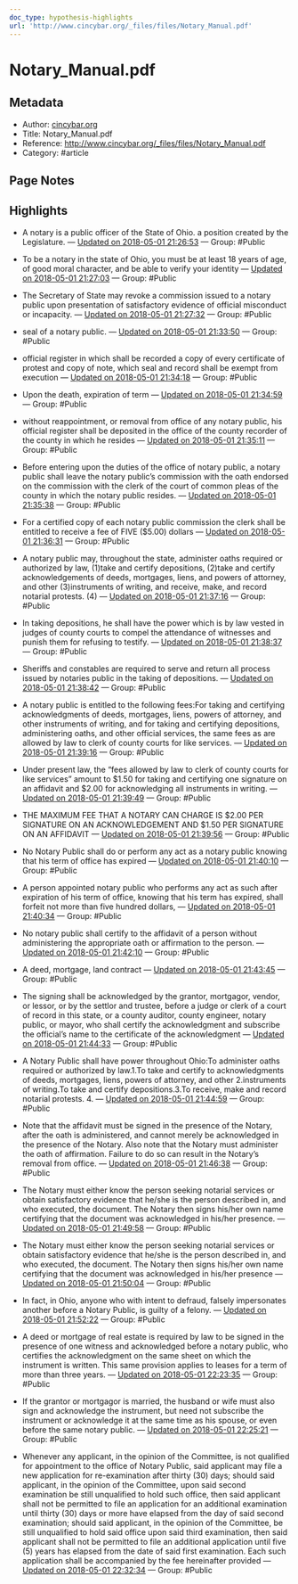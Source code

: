 ```yaml
---
doc_type: hypothesis-highlights
url: 'http://www.cincybar.org/_files/files/Notary_Manual.pdf'
---
```


# Notary_Manual.pdf

## Metadata
- Author: [cincybar.org]()
- Title: Notary_Manual.pdf
- Reference: http://www.cincybar.org/_files/files/Notary_Manual.pdf
- Category: #article

## Page Notes
## Highlights
- A notary is a public officer of the State of Ohio. a position created by the Legislature. — [Updated on 2018-05-01 21:26:53](https://hyp.is/5Y6qNE2nEei51j94V6NsHQ/www.cincybar.org/_files/files/Notary_Manual.pdf) — Group: #Public

- To be a notary in the state of Ohio, you must be at least 18 years of age, of good moral character, and be able to verify your identity — [Updated on 2018-05-01 21:27:03](https://hyp.is/62E4ZE2nEeizWy_S8x8ASg/www.cincybar.org/_files/files/Notary_Manual.pdf) — Group: #Public

-  The Secretary of State may revoke a commission issued to a notary public upon presentation of satisfactory evidence of official misconduct or incapacity. — [Updated on 2018-05-01 21:27:32](https://hyp.is/_MIUPk2nEeibBstlcZh6XA/www.cincybar.org/_files/files/Notary_Manual.pdf) — Group: #Public

- seal of a notary public.  — [Updated on 2018-05-01 21:33:50](https://hyp.is/3bnPwk2oEeitkCt_OdAcBA/www.cincybar.org/_files/files/Notary_Manual.pdf) — Group: #Public

- official register in which shall be recorded a copy of every certificate of protest and copy of note, which seal and record shall be exempt from execution — [Updated on 2018-05-01 21:34:18](https://hyp.is/7ngNkk2oEei0bzsqQR2MAA/www.cincybar.org/_files/files/Notary_Manual.pdf) — Group: #Public

- Upon the death, expiration of term — [Updated on 2018-05-01 21:34:59](https://hyp.is/ByynWE2pEeibrTuF2l4rmg/www.cincybar.org/_files/files/Notary_Manual.pdf) — Group: #Public

- without reappointment, or removal from office of any notary public, his official register shall be deposited in the office of the county recorder of the county in which he resides — [Updated on 2018-05-01 21:35:11](https://hyp.is/DjTgiE2pEeiRO9NWg3tXLA/www.cincybar.org/_files/files/Notary_Manual.pdf) — Group: #Public

- Before entering upon the duties of the office of notary public, a notary public shall leave the notary public’s commission with the oath endorsed on the commission with the clerk of the court of common pleas of the county in which the notary public resides. — [Updated on 2018-05-01 21:35:38](https://hyp.is/Hk64aE2pEeitbasNIHW8Zw/www.cincybar.org/_files/files/Notary_Manual.pdf) — Group: #Public

-  For a certified copy of each notary public commission the clerk shall be entitled to receive a fee of FIVE ($5.00) dollars — [Updated on 2018-05-01 21:36:31](https://hyp.is/PezEik2pEei0p1t7dQu8pw/www.cincybar.org/_files/files/Notary_Manual.pdf) — Group: #Public

- A notary public may, throughout the state, administer oaths required or authorized by law, (1)take and certify depositions, (2)take and certify acknowledgements of deeds, mortgages, liens, and powers of attorney, and other (3)instruments of writing, and receive, make, and record notarial protests. (4) — [Updated on 2018-05-01 21:37:16](https://hyp.is/WH8cWE2pEeiKMFPsLyevaA/www.cincybar.org/_files/files/Notary_Manual.pdf) — Group: #Public

- In taking depositions, he shall have the power which is by law vested in judges of county courts to compel the attendance of witnesses and punish them for refusing to testify.  — [Updated on 2018-05-01 21:38:37](https://hyp.is/iKY0Ak2pEeiYLgOPgTXkdw/www.cincybar.org/_files/files/Notary_Manual.pdf) — Group: #Public

- Sheriffs and constables are required to serve and return all process issued by notaries public in the taking of depositions. — [Updated on 2018-05-01 21:38:42](https://hyp.is/i6Zbgk2pEeizR7ctFGWy-g/www.cincybar.org/_files/files/Notary_Manual.pdf) — Group: #Public

- A notary public is entitled to the following fees:For taking and certifying acknowledgments of deeds, mortgages, liens, powers of attorney, and other instruments of writing, and for taking and certifying depositions, administering oaths, and other official services, the same fees as are allowed by law to clerk of county courts for like services. — [Updated on 2018-05-01 21:39:16](https://hyp.is/oBhYLE2pEeiETsvwaIFqkA/www.cincybar.org/_files/files/Notary_Manual.pdf) — Group: #Public

- Under present law, the “fees allowed by law to clerk of county courts for like services” amount to $1.50 for taking and certifying one signature on an affidavit and $2.00 for acknowledging all instruments in writing. — [Updated on 2018-05-01 21:39:49](https://hyp.is/s-WpQE2pEei4FLO9RCUwyg/www.cincybar.org/_files/files/Notary_Manual.pdf) — Group: #Public

- THE MAXIMUM FEE THAT A NOTARY CAN CHARGE IS $2.00 PER SIGNATURE ON AN ACKNOWLEDGEMENT AND $1.50 PER SIGNATURE ON AN AFFIDAVIT — [Updated on 2018-05-01 21:39:56](https://hyp.is/t9GFBk2pEeilv4srThhTPQ/www.cincybar.org/_files/files/Notary_Manual.pdf) — Group: #Public

- No Notary Public shall do or perform any act as a notary public knowing that his term of office has expired — [Updated on 2018-05-01 21:40:10](https://hyp.is/wHa1PE2pEeiW-6MOEyzzlw/www.cincybar.org/_files/files/Notary_Manual.pdf) — Group: #Public

- A person appointed notary public who performs any act as such after expiration of his term of office, knowing that his term has expired, shall forfeit not more than five hundred dollars, — [Updated on 2018-05-01 21:40:34](https://hyp.is/zq8EQk2pEeibdFME-vy2sg/www.cincybar.org/_files/files/Notary_Manual.pdf) — Group: #Public

- No notary public shall certify to the affidavit of a person without administering the appropriate oath or affirmation to the person. — [Updated on 2018-05-01 21:42:10](https://hyp.is/B66HkE2qEeiuF1c6lFAIFg/www.cincybar.org/_files/files/Notary_Manual.pdf) — Group: #Public

- A deed, mortgage, land contract  — [Updated on 2018-05-01 21:43:45](https://hyp.is/QD3n1k2qEei71IOnpwEVfw/www.cincybar.org/_files/files/Notary_Manual.pdf) — Group: #Public

- The signing shall be acknowledged by the grantor, mortgagor, vendor, or lessor, or by the settlor and trustee, before a judge or clerk of a court of record in this state, or a county auditor, county engineer, notary public, or mayor, who shall certify the acknowledgment and subscribe the official’s name to the certificate of the acknowledgment — [Updated on 2018-05-01 21:44:33](https://hyp.is/XQmyCk2qEeisOON2Kpn99A/www.cincybar.org/_files/files/Notary_Manual.pdf) — Group: #Public

- A Notary Public shall have power throughout Ohio:To administer oaths required or authorized by law.1.To take and certify to acknowledgments of deeds, mortgages, liens, powers of attorney, and other 2.instruments of writing.To take and certify depositions.3.To receive, make and record notarial protests. 4. — [Updated on 2018-05-01 21:44:59](https://hyp.is/bFyk9k2qEeisOT-0mnCkUQ/www.cincybar.org/_files/files/Notary_Manual.pdf) — Group: #Public

- Note that the affidavit must be signed in the presence of the Notary, after the oath is administered, and cannot merely be acknowledged in the presence of the Notary. Also note that the Notary must administer the oath of affirmation. Failure to do so can result in the Notary’s removal from office. — [Updated on 2018-05-01 21:46:38](https://hyp.is/p3QxEk2qEeibasfvTATd9w/www.cincybar.org/_files/files/Notary_Manual.pdf) — Group: #Public

- The Notary must either know the person seeking notarial services or obtain satisfactory evidence that he/she is the person described in, and who executed, the document. The Notary then signs his/her own name certifying that the document was acknowledged in his/her presence. — [Updated on 2018-05-01 21:49:58](https://hyp.is/HpM6VE2rEeif-vNpiNNNEw/www.cincybar.org/_files/files/Notary_Manual.pdf) — Group: #Public

- The Notary must either know the person seeking notarial services or obtain satisfactory evidence that he/she is the person described in, and who executed, the document. The Notary then signs his/her own name certifying that the document was acknowledged in his/her presence — [Updated on 2018-05-01 21:50:04](https://hyp.is/IgvLiE2rEeifLSuUV1ICrA/www.cincybar.org/_files/files/Notary_Manual.pdf) — Group: #Public

- In fact, in Ohio, anyone who with intent to defraud, falsely impersonates another before a Notary Public, is guilty of a felony. — [Updated on 2018-05-01 21:52:22](https://hyp.is/dKrhdk2rEei6XHeGTS20Zg/www.cincybar.org/_files/files/Notary_Manual.pdf) — Group: #Public

- A deed or mortgage of real estate is required by law to be signed in the presence of one witness and acknowledged before a notary public, who certifies the acknowledgment on the same sheet on which the instrument is written. This same provision applies to leases for a term of more than three years. — [Updated on 2018-05-01 22:23:35](https://hyp.is/0S9n9k2vEei6Xacz-SHuDQ/www.cincybar.org/_files/files/Notary_Manual.pdf) — Group: #Public

- If the grantor or mortgagor is married, the husband or wife must also sign and acknowledge the instrument, but need not subscribe the instrument or acknowledge it at the same time as his spouse, or even before the same notary public. — [Updated on 2018-05-01 22:25:21](https://hyp.is/D_iNPE2wEeiEZTPeIgMzgQ/www.cincybar.org/_files/files/Notary_Manual.pdf) — Group: #Public

- Whenever any applicant, in the opinion of the Committee, is not qualified for appointment to the office of Notary Public, said applicant may file a new application for re-examination after thirty (30) days; should said applicant, in the opinion of the Committee, upon said second examination be still unqualified to hold such office, then said applicant shall not be permitted to file an application for an additional examination until thirty (30) days or more have elapsed from the day of said second examination; should said applicant, in the opinion of the Committee, be still unqualified to hold said office upon said third examination, then said applicant shall not be permitted to file an additional application until five (5) years has elapsed from the date of said first examination. Each such application shall be accompanied by the fee hereinafter provided — [Updated on 2018-05-01 22:32:34](https://hyp.is/EjEaRk2xEeif_Wucl4fZZA/www.cincybar.org/_files/files/Notary_Manual.pdf) — Group: #Public



